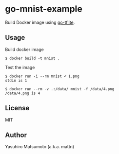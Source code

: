# go-mnist-example

Build Docker image using [go-tflite](https://github.com/mattn/go-tflite).

## Usage

Build docker image
```
$ docker build -t mnist .
```

Test the image

```
$ docker run -i --rm mnist < 1.png
stdin is 1

$ docker run --rm -v .:/data/ mnist -f /data/4.png
/data/4.png is 4
```

## License

MIT

## Author

Yasuhiro Matsumoto (a.k.a. mattn)
